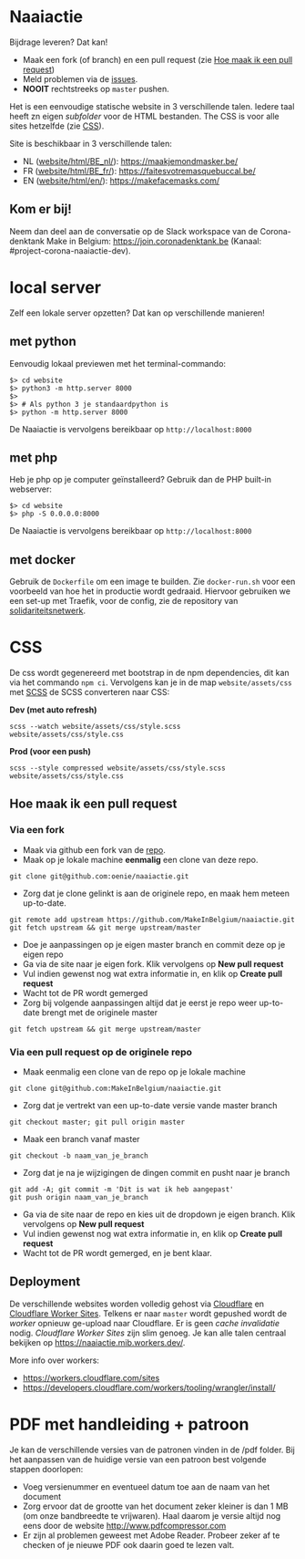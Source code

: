 # Naaiactie

Bijdrage leveren? Dat kan!
* Maak een fork (of branch) en een pull request (zie [Hoe maak ik een pull request](#hoe-maak-ik-een-pull-request))
* Meld problemen via de [issues](https://github.com/MakeInBelgium/naaiactie/issues/new).
* **NOOIT** rechtstreeks op `master` pushen.

Het is een eenvoudige statische website in 3 verschillende talen. Iedere taal heeft zn eigen *subfolder* voor de HTML 
bestanden. The CSS is voor alle sites hetzelfde (zie [CSS](#css)). 

Site is beschikbaar in 3 verschillende talen:
- NL ([website/html/BE_nl/](website/html/BE_nl/)): https://maakjemondmasker.be/
- FR ([website/html/BE_fr/](website/html/BE_fr/)): https://faitesvotremasquebuccal.be/
- EN ([website/html/en/](website/html/en/)): https://makefacemasks.com/

## Kom er bij!
Neem dan deel aan de conversatie op de Slack workspace van de Corona-denktank Make in Belgium: https://join.coronadenktank.be (Kanaal: #project-corona-naaiactie-dev).


# local server
Zelf een lokale server opzetten? Dat kan op verschillende manieren!

## met python
Eenvoudig lokaal previewen met het terminal-commando:

```
$> cd website
$> python3 -m http.server 8000
$>
$> # Als python 3 je standaardpython is
$> python -m http.server 8000
```
De Naaiactie is vervolgens bereikbaar op `http://localhost:8000`

## met php
Heb je php op je computer geïnstalleerd? Gebruik dan de PHP built-in webserver:

```
$> cd website
$> php -S 0.0.0.0:8000
```

De Naaiactie is vervolgens bereikbaar op `http://localhost:8000`

## met docker
Gebruik de `Dockerfile` om een image te builden. Zie `docker-run.sh` voor een voorbeeld van hoe het in productie wordt gedraaid. Hiervoor gebruiken we een set-up met Traefik, voor de config, zie de repository van [solidariteitsnetwerk](https://github.com/MakeInBelgium/solidariteitsnetwerk/tree/master/deployment).


# CSS
De css wordt gegenereerd met bootstrap in de npm dependencies, dit kan via het commando `npm ci`. Vervolgens kan je in de map `website/assets/css` met [SCSS](https://sass-lang.com/) de SCSS converteren naar CSS:

**Dev (met auto refresh)**

```
scss --watch website/assets/css/style.scss website/assets/css/style.css
```

**Prod (voor een push)**

```
scss --style compressed website/assets/css/style.scss website/assets/css/style.css
```

## Hoe maak ik een pull request

### Via een fork

* Maak via github een fork van de [repo](https://github.com/MakeInBelgium/naaiactie).
* Maak op je lokale machine **eenmalig** een clone van deze repo.
```
git clone git@github.com:oenie/naaiactie.git
```

* Zorg dat je clone gelinkt is aan de originele repo, en maak hem meteen up-to-date.
```
git remote add upstream https://github.com/MakeInBelgium/naaiactie.git
git fetch upstream && git merge upstream/master
```

* Doe je aanpassingen op je eigen master branch en commit deze op je eigen repo
* Ga via de site naar je eigen fork. Klik vervolgens op **New pull request**
* Vul indien gewenst nog wat extra informatie in, en klik op **Create pull request**
* Wacht tot de PR wordt gemerged
* Zorg bij volgende aanpassingen altijd dat je eerst je repo weer up-to-date brengt met de originele master
```
git fetch upstream && git merge upstream/master
```

### Via een pull request op de originele repo

* Maak eenmalig een clone van de repo op je lokale machine
```
git clone git@github.com:MakeInBelgium/naaiactie.git
```
* Zorg dat je vertrekt van een up-to-date versie vande master branch
```
git checkout master; git pull origin master
```
* Maak een branch vanaf master
```
git checkout -b naam_van_je_branch
```

* Zorg dat je na je wijzigingen de dingen commit en pusht naar je branch
```
git add -A; git commit -m 'Dit is wat ik heb aangepast'
git push origin naam_van_je_branch
```

* Ga via de site naar de repo en kies uit de dropdown je eigen branch. Klik vervolgens op **New pull request**
* Vul indien gewenst nog wat extra informatie in, en klik op **Create pull request**
* Wacht tot de PR wordt gemerged, en je bent klaar.

## Deployment

De verschillende websites worden volledig gehost via [Cloudflare](https://www.cloudflare.com/) 
en [Cloudflare Worker Sites](https://workers.cloudflare.com/sites). Telkens er naar `master` wordt gepushed wordt de 
*worker* opnieuw ge-upload naar Cloudflare. Er is geen *cache invalidatie* nodig. *Cloudflare Worker Sites* zijn slim 
genoeg. Je kan alle talen centraal bekijken op https://naaiactie.mib.workers.dev/.

More info over workers:
* https://workers.cloudflare.com/sites
* https://developers.cloudflare.com/workers/tooling/wrangler/install/

# PDF met handleiding + patroon
Je kan de verschillende versies van de patronen vinden in de /pdf folder.
Bij het aanpassen van de huidige versie van een patroon best volgende stappen doorlopen:

* Voeg versienummer en eventueel datum toe aan de naam van het document
* Zorg ervoor dat de grootte van het document zeker kleiner is dan 1 MB (om onze bandbreedte te vrijwaren). Haal daarom je versie altijd nog eens door de website http://www.pdfcompressor.com
* Er zijn al problemen geweest met Adobe Reader. Probeer zeker af te checken of je nieuwe PDF ook daarin goed te lezen valt.
